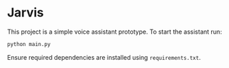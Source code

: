 # Jarvis

This project is a simple voice assistant prototype. To start the assistant run:

```bash
python main.py
```

Ensure required dependencies are installed using `requirements.txt`.
